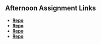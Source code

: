 ## Afternoon Assignment Links

* **[Repo](https://github.com/ItsBup/js-day1)**
* **[Repo](https://github.com/ItsBup/<ASSIGNMENT_REPO>)**
* **[Repo](https://github.com/ItsBup/<ASSIGNMENT_REPO>)**
* **[Repo](https://github.com/ItsBup/<ASSIGNMENT_REPO>)**
